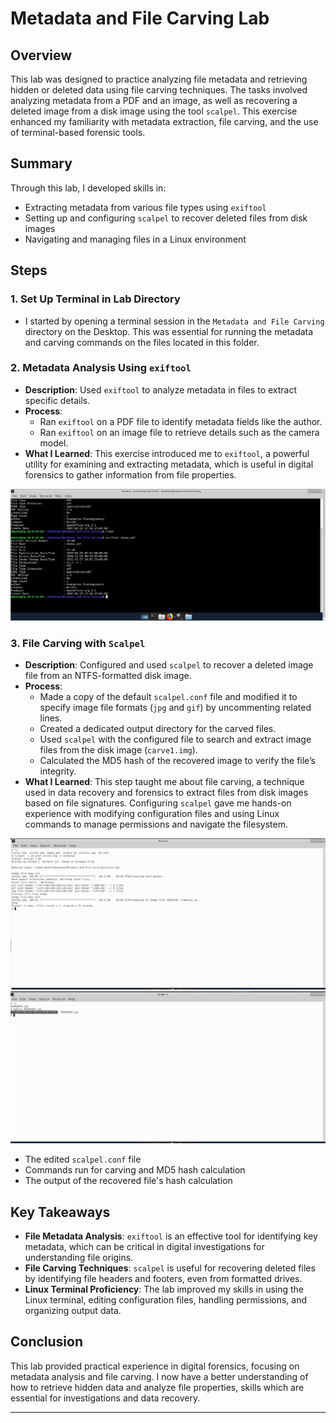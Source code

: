 # Metadata and File Carving Lab

## Overview

This lab was designed to practice analyzing file metadata and retrieving hidden or deleted data using file carving techniques. The tasks involved analyzing metadata from a PDF and an image, as well as recovering a deleted image from a disk image using the tool `scalpel`. This exercise enhanced my familiarity with metadata extraction, file carving, and the use of terminal-based forensic tools.

## Summary

Through this lab, I developed skills in:
- Extracting metadata from various file types using `exiftool`
- Setting up and configuring `scalpel` to recover deleted files from disk images
- Navigating and managing files in a Linux environment

## Steps

### 1. Set Up Terminal in Lab Directory
   - I started by opening a terminal session in the `Metadata and File Carving` directory on the Desktop. This was essential for running the metadata and carving commands on the files located in this folder.

### 2. Metadata Analysis Using `exiftool`
   - **Description**: Used `exiftool` to analyze metadata in files to extract specific details.
   - **Process**:
     - Ran `exiftool` on a PDF file to identify metadata fields like the author.
     - Ran `exiftool` on an image file to retrieve details such as the camera model.
   - **What I Learned**: This exercise introduced me to `exiftool`, a powerful utility for examining and extracting metadata, which is useful in digital forensics to gather information from file properties.

  ![Marked Malicious Emails](screenshots/metadataofdummyfile.png)

### 3. File Carving with `Scalpel`
   - **Description**: Configured and used `scalpel` to recover a deleted image file from an NTFS-formatted disk image.
   - **Process**:
     - Made a copy of the default `scalpel.conf` file and modified it to specify image file formats (`jpg` and `gif`) by uncommenting related lines.
     - Created a dedicated output directory for the carved files.
     - Used `scalpel` with the configured file to search and extract image files from the disk image (`carve1.img`).
     - Calculated the MD5 hash of the recovered image to verify the file’s integrity.
   - **What I Learned**: This step taught me about file carving, a technique used in data recovery and forensics to extract files from disk images based on file signatures. Configuring `scalpel` gave me hands-on experience with modifying configuration files and using Linux commands to manage permissions and navigate the filesystem.

  ![Marked Malicious Emails](screenshots/scalpelonimage.png)
   ![Marked Malicious Emails](screenshots/md5ofcarvedimg.png)
   - The edited `scalpel.conf` file
   - Commands run for carving and MD5 hash calculation
   - The output of the recovered file's hash calculation

## Key Takeaways

- **File Metadata Analysis**: `exiftool` is an effective tool for identifying key metadata, which can be critical in digital investigations for understanding file origins.
- **File Carving Techniques**: `scalpel` is useful for recovering deleted files by identifying file headers and footers, even from formatted drives.
- **Linux Terminal Proficiency**: The lab improved my skills in using the Linux terminal, editing configuration files, handling permissions, and organizing output data.

## Conclusion

This lab provided practical experience in digital forensics, focusing on metadata analysis and file carving. I now have a better understanding of how to retrieve hidden data and analyze file properties, skills which are essential for investigations and data recovery.

---

